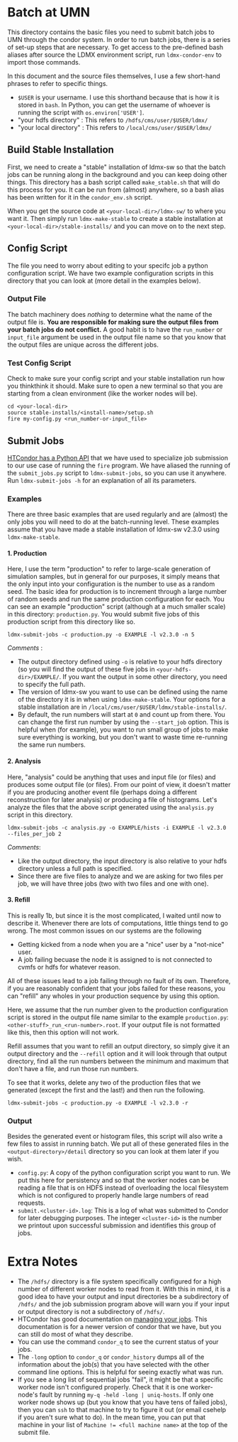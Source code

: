 # Batch at UMN
This directory contains the basic files you need to submit batch jobs to UMN through the condor system.
In order to run batch jobs, there is a series of set-up steps that are necessary.
To get access to the pre-defined bash aliases after source the LDMX environment script, run `ldmx-condor-env` to import those commands.

In this document and the source files themselves, I use a few short-hand phrases to refer to specific things.

- `$USER` is your username. I use this shorthand because that is how it is stored in `bash`. In Python, you can get the username of whoever is running the script with `os.environ['USER']`.
- "your hdfs directory" : This refers to `/hdfs/cms/user/$USER/ldmx/`
- "your local directory" : This refers to `/local/cms/user/$USER/ldmx/`

## Build Stable Installation
First, we need to create a "stable" installation of ldmx-sw so that the batch jobs can be running along in the background and you can keep doing other things. This directory has a bash script called `make_stable.sh` that will do this process for you. It can be run from (almost) anywhere, so a bash alias has been written for it in the `condor_env.sh` script.

When you get the source code at `<your-local-dir>/ldmx-sw/` to where you want it. Then simply run `ldmx-make-stable` to create a stable installation at `<your-local-dir>/stable-installs/` and you can move on to the next step.

## Config Script

The file you need to worry about editing to your specifc job a python configuration script.
We have two example configuration scripts in this directory that you can look at (more detail in the examples below).

### Output File

The batch machinery does *nothing* to determine what the name of the output file is. 
**You are responsible for making sure the output files from your batch jobs do not conflict.** 
A good habit is to have the `run_number` or `input_file` argument be used in the output file name so that you know that the output files are unique across the different jobs.

### Test Config Script
Check to make sure your config script and your stable installation run how you thinkthink it should. Make sure to open a new terminal so that you are starting from a clean environment (like the worker nodes will be).
```
cd <your-local-dir>
source stable-installs/<install-name>/setup.sh
fire my-config.py <run_number-or-input_file>
```

## Submit Jobs
[HTCondor has a Python API](https://htcondor.readthedocs.io/en/latest/apis/python-bindings/tutorials/Submitting-and-Managing-Jobs.html) that we have used to specialize job submission to our use case of running the `fire` program.
We have aliased the running of the `submit_jobs.py` script to `ldmx-submit-jobs`, so you can use it anywhere. Run `ldmx-submit-jobs -h` for an explanation of all its parameters.

### Examples

There are three basic examples that are used regularly and are (almost) the only jobs you will need to do at the batch-running level.
These examples assume that you have made a stable installation of ldmx-sw v2.3.0 using `ldmx-make-stable`.

#### 1. Production

Here, I use the term "production" to refer to large-scale generation of simulation samples, but in general for our purposes, it simply means that the only input into your configuration is the number to use as a random seed. 
The basic idea for production is to increment through a large number of random seeds and run the same production configuration for each. 
You can see an example "production" script (although at a much smaller scale) in this directory: `production.py`.
You would submit five jobs of this production script from this directory like so. 
```
ldmx-submit-jobs -c production.py -o EXAMPLE -l v2.3.0 -n 5
```

*Comments* :
- The output directory defined using `-o` is relative to your hdfs directory (so you will find the output of these five jobs in `<your-hdfs-dir>/EXAMPLE/`. If you want the output in some other directory, you need to specify the full path.
- The version of ldmx-sw you want to use can be defined using the name of the directory it is in when using `ldmx-make-stable`. Your options for a stable installation are in `/local/cms/user/$USER/ldmx/stable-installs/`.
- By default, the run numbers will start at `0` and count up from there. You can change the first run number by using the `--start_job` option. This is helpful when (for example), you want to run small group of jobs to make sure everything is working, but you don't want to waste time re-running the same run numbers.

#### 2. Analysis

Here, "analysis" could be anything that uses and input file (or files) and produces some output file (or files).
From our point of view, it doesn't matter if you are producing another event file (perhaps doing a different reconstruction for later analysis) or producing a file of histograms.
Let's analyze the files that the above script generated using the `analysis.py` script in this directory.
```
ldmx-submit-jobs -c analysis.py -o EXAMPLE/hists -i EXAMPLE -l v2.3.0 --files_per_job 2
```

*Comments*:
- Like the output directory, the input directory is also relative to your hdfs directory unless a full path is specified.
- Since there are five files to analyze and we are asking for two files per job, we will have three jobs 
(two with two files and one with one).

#### 3. Refill

This is really 1b, but since it is the most complicated, I waited until now to describe it.
Whenever there are lots of computations, little things tend to go wrong.
The most common issues on our systems are the following

- Getting kicked from a node when you are a "nice" user by a "not-nice" user.
- A job failing becuase the node it is assigned to is not connected to cvmfs or hdfs for whatever reason.

All of these issues lead to a job failing through no fault of its own.
Therefore, if you are reasonably confident that your jobs failed for these reasons,
you can "refill" any wholes in your production sequence by using this option.

Here, we assume that the run number given to the production configuration script is stored in the output file name similar to the example `production.py`: `<other-stuff>_run_<run-number>.root`.
If your output file is not formatted like this, then this option will not work.

Refill assumes that you want to refill an output directory, so simply give it an output directory and the `--refill` option and it will look through that output directory, find all the run numbers between the minimum and maximum that don't have a file, and run those run numbers.

To see that it works, delete any two of the production files that we generated (except the first and the last!) and then run the following.
```
ldmx-submit-jobs -c production.py -o EXAMPLE -l v2.3.0 -r
```

### Output
Besides the generated event or histogram files, this script will also write a few files to assist in running batch.
We put all of these generated files in the `<output-directory>/detail` directory so you can look at them later if you wish.

- `config.py`: A copy of the python configuration script you want to run. We put this here for persistency and so that the worker nodes can be reading a file that is on HDFS instead of overloading the local filesystem which is not configured to properly handle large numbers of read requests.
- `submit.<cluster-id>.log`: This is a log of what was submitted to Condor for later debugging purposes. The integer `<cluster-id>` is the number we printout upon successful submission and identifies this group of jobs.

# Extra Notes
- The `/hdfs/` directory is a file system specifically configured for a high number of different worker nodes to read from it. With this in mind, it is a good idea to have your output and input directories be a subdirectory of `/hdfs/` and the job submission program above will warn you if your input or output directory is not a subdirectory of `/hdfs/`.
- HTCondor has good documentation on [managing your jobs](https://htcondor.readthedocs.io/en/latest/users-manual/managing-a-job.html). This documentation is for a newer version of condor that we have, but you can still do most of what they describe.
- You can use the command `condor_q` to see the current status of your jobs.
- The `-long` option to `condor_q` or `condor_history` dumps all of the information about the job(s) that you have selected with the other command line options. This is helpful for seeing exactly what was run.
- If you see a long list of sequential jobs "fail", it might be that a specific worker node isn't configured properly. Check that it is one worker-node's fault by running `my-q -held -long | uniq-hosts`. If only one worker node shows up (but you know that you have tens of failed jobs), then you can `ssh` to that machine to try to figure it out (or email csehelp if you aren't sure what to do). In the mean time, you can put that machine in your list of `Machine != <full machine name>` at the top of the submit file.
